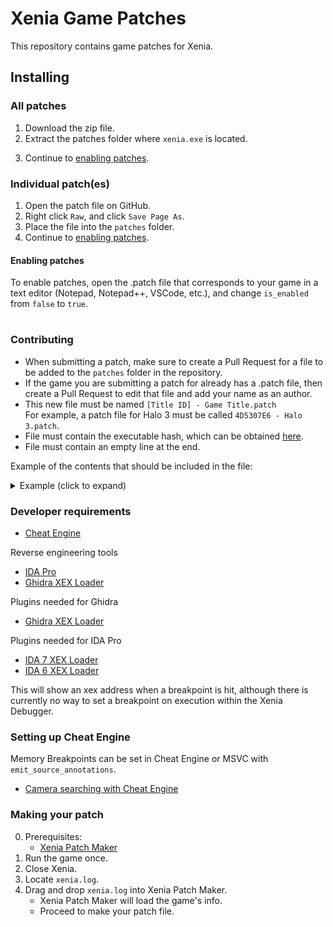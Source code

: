 # Xenia Game Patches
This repository contains game patches for Xenia.

## Installing

### All patches
1. Download the <!--[zip](https://github.com/xenia-canary/game-patches/archive/main.zip)--> zip file.
2. Extract the patches folder where `xenia.exe` is located.
<!-- <br>![](https://raw.githubusercontent.com/xenia-canary/game-patches/main/images/patches.png) -->
3. Continue to [enabling patches](#enabling-patches).

### Individual patch(es)
1. Open the patch file on GitHub.
2. Right click `Raw`, and click `Save Page As`.
3. Place the file into the `patches` folder.
4. Continue to [enabling patches](#enabling-patches).

#### Enabling patches
To enable patches, open the .patch file that corresponds to your game in a text editor (Notepad, Notepad++, VSCode, etc.), and change `is_enabled` from `false` to `true`.

#
### Contributing
 * When submitting a patch, make sure to create a Pull Request for a file to be added to the `patches` folder in the repository.
 * If the game you are submitting a patch for already has a .patch file, then create a Pull Request to edit that file and add your name as an author.
 * This new file must be named `[Title ID] - Game Title.patch`
 <br>For example, a patch file for Halo 3 must be called `4D5307E6 - Halo 3.patch`.
 * File must contain the executable hash, which can be obtained [here](#Obtaining-XEX-hash).
 * File must contain an empty line at the end.

Example of the contents that should be included in the file:
<details><summary>Example (click to expand)</summary>

```toml
title_name = "Blue Dragon"
title_id = "4D5307DF"

[[patch]]
    name = "Enable Wireframe"
    desc = "Significantly impacts performance. Useful for viewing aspects of levels."
    author = "illusion"
    is_enabled = false

    [[patch.be32]]
        address = 0x82132D68
        value = 0x39600001

[[patch]]
    name = "Enable Camera Bounding Box"
    author = "illusion"
    is_enabled = false

    [[patch.be32]]
        address = 0x821340B0
        value = 0x39600001

[[patch]]
    name = "60 FPS (WIP)"
    desc = "Work-in-progress, can be improved upon by others. Causes softlocks in battles."
    author = "illusion"
    is_enabled = false

    [[patch.be32]]
        address = 0x820ce6bc # Will need to find a way to write 3f00 rather than nop.
        value = 0x60000000
    [[patch.be32]]
        address = 0x821a0640
        value = 0x60000000
    [[patch.be32]]
        address = 0x8273664c
        value = 0x60000000
    [[patch.be16]]
        address = 0x82DEC57C # Game speed
        value = 0x3f00
    [[patch.be16]]
        address = 0x82DDA880 # Battle speed; disabling this avoids softlocks, but doubles speed.
        value = 0x3f00
    [[patch.be32]]
        address = 0x8246ab68 # Vsync flip rate
        value = 0x39400001
```
</details>

### Developer requirements
  * [Cheat Engine](https://www.cheatengine.org)

Reverse engineering tools
  * [IDA Pro](https://hex-rays.com/ida-pro/)
  * [Ghidra XEX Loader](https://github.com/zeroKilo/XEXLoaderWV/releases)

Plugins needed for Ghidra
  * [Ghidra XEX Loader](https://github.com/zeroKilo/XEXLoaderWV/releases)

Plugins needed for IDA Pro
  * [IDA 7 XEX Loader](https://github.com/emoose/idaxex)
  * [IDA 6 XEX Loader](https://xorloser.com/blog/?p=395)

This will show an xex address when a breakpoint is hit, although there is currently no way to set a breakpoint on execution within the Xenia Debugger.

### Setting up Cheat Engine
Memory Breakpoints can be set in Cheat Engine or MSVC with `emit_source_annotations`.
  * [Camera searching with Cheat Engine](https://github.com/emoose/xenia/issues/9)

 ### Making your patch
 0. Prerequisites:
    * [Xenia Patch Maker](https://github.com/oSerenity/Xenia-Patch-Maker)
1. Run the game once.
2. Close Xenia.
3. Locate `xenia.log`.
4. Drag and drop `xenia.log` into Xenia Patch Maker.
    * Xenia Patch Maker will load the game's info.
    * Proceed to make your patch file.
